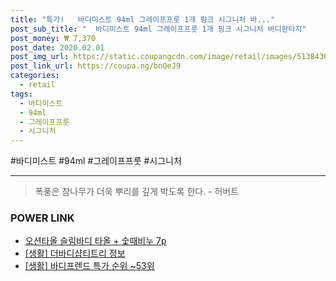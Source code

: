 ```yaml
--- 
title: "특가!   바디미스트 94ml 그레이프프룻 1개 핑크 시그니처 바..." 
post_sub_title: "  바디미스트 94ml 그레이프프룻 1개 핑크 시그니처 바디판타지" 
post_money: ₩ 7,370 
post_date: 2020.02.01 
post_img_url: https://static.coupangcdn.com/image/retail/images/5138430337546-d1f8bc42-15d2-4862-9bad-0e5cc50439bb.jpg 
post_link_url: https://coupa.ng/bnQeJ9 
categories: 
  - retail 
tags: 
  - 바디미스트 
  - 94ml 
  - 그레이프프룻 
  - 시그니처 
--- 
```

  #바디미스트 #94ml #그레이프프룻 #시그니처 
<hr> 

> 폭풍은 참나무가 더욱 뿌리를 깊게 박도록 한다. - 허버트 


### POWER LINK

* <a href="https://blog.naver.com/santokki14/221784494093" target="_blank">오션타올 슬림바디 타올 + 숯때비누 7p</a>
* <a href="https://blog.naver.com/fasyy4321/221762868684" target="_blank"> [생활] 더바디샵티트리 정보 </a>
* <a href="https://blog.naver.com/sakai111/221783675123" target="_blank"> [생활] 바디프렌드 특가 순위 ~53위</a>
